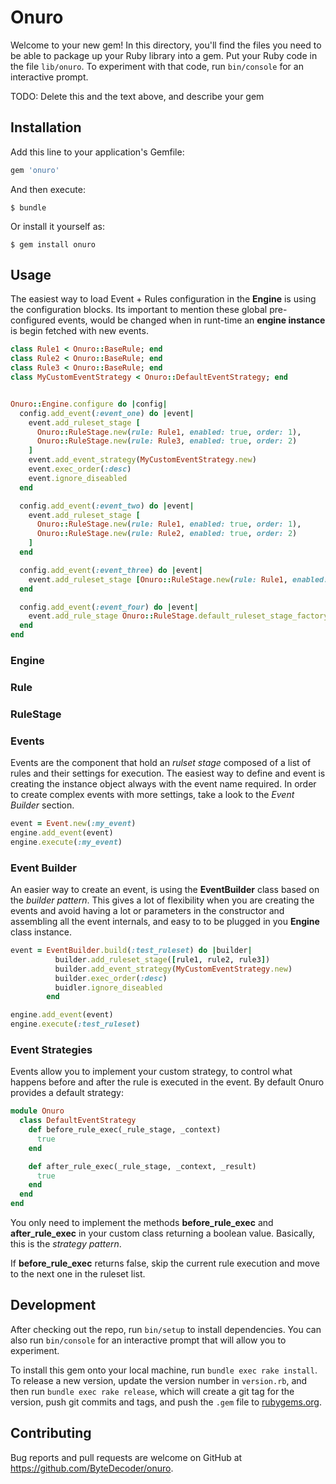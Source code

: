 # Onuro

Welcome to your new gem! In this directory, you'll find the files you need to be able to package up your Ruby library into a gem. Put your Ruby code in the file `lib/onuro`. To experiment with that code, run `bin/console` for an interactive prompt.

TODO: Delete this and the text above, and describe your gem

## Installation

Add this line to your application's Gemfile:

```ruby
gem 'onuro'
```

And then execute:

    $ bundle

Or install it yourself as:

    $ gem install onuro

## Usage

The easiest way to load Event + Rules configuration in the **Engine** is using the configuration blocks. Its important to mention these global pre-configured events, would be changed when in runt-time an **engine instance** is begin fetched with new events.

```ruby
class Rule1 < Onuro::BaseRule; end
class Rule2 < Onuro::BaseRule; end
class Rule3 < Onuro::BaseRule; end
class MyCustomEventStrategy < Onuro::DefaultEventStrategy; end


Onuro::Engine.configure do |config|
  config.add_event(:event_one) do |event|
    event.add_ruleset_stage [
      Onuro::RuleStage.new(rule: Rule1, enabled: true, order: 1),
      Onuro::RuleStage.new(rule: Rule3, enabled: true, order: 2)
    ]
    event.add_event_strategy(MyCustomEventStrategy.new)
    event.exec_order(:desc)
    event.ignore_diseabled
  end

  config.add_event(:event_two) do |event|
    event.add_ruleset_stage [
      Onuro::RuleStage.new(rule: Rule1, enabled: true, order: 1),
      Onuro::RuleStage.new(rule: Rule2, enabled: true, order: 2)
    ]
  end

  config.add_event(:event_three) do |event|
    event.add_ruleset_stage [Onuro::RuleStage.new(rule: Rule1, enabled: true, order: 1)]
  end

  config.add_event(:event_four) do |event|
    event.add_rule_stage Onuro::RuleStage.default_ruleset_stage_factory([Rule1, Rule2, Rule3])
  end
end
```

### Engine

### Rule

### RuleStage

### Events

Events are the component that hold an *rulset stage* composed of a list of rules and their settings for execution. The easiest way to define and event is creating the instance object always with the event name required. In order to create complex events with more settings, take a look to the *Event Builder* section.

```ruby
event = Event.new(:my_event)
engine.add_event(event)
engine.execute(:my_event)
```

### Event Builder

An easier way to create an event, is using the **EventBuilder** class based on the *builder pattern*. This gives a lot of flexibility when you are creating the events and avoid having a lot or parameters in the constructor and assembling  all the event internals, and easy to to be plugged in you **Engine** class instance.

```ruby
event = EventBuilder.build(:test_ruleset) do |builder|
          builder.add_ruleset_stage([rule1, rule2, rule3])
          builder.add_event_strategy(MyCustomEventStrategy.new)
          builder.exec_order(:desc)
          buidler.ignore_diseabled
        end

engine.add_event(event)
engine.execute(:test_ruleset)
```

### Event Strategies

Events allow you to implement your custom strategy, to control what happens before and after the rule is executed in the event. By default Onuro provides a default strategy:

```ruby
module Onuro
  class DefaultEventStrategy
    def before_rule_exec(_rule_stage, _context)
      true
    end

    def after_rule_exec(_rule_stage, _context, _result)
      true
    end
  end
end
```

You only need to implement the methods **before_rule_exec** and **after_rule_exec** in your custom class returning a boolean value. Basically, this is the *strategy pattern*.

If **before_rule_exec** returns false, skip the current rule execution and move to the next one in the ruleset list.

## Development

After checking out the repo, run `bin/setup` to install dependencies. You can also run `bin/console` for an interactive prompt that will allow you to experiment.

To install this gem onto your local machine, run `bundle exec rake install`. To release a new version, update the version number in `version.rb`, and then run `bundle exec rake release`, which will create a git tag for the version, push git commits and tags, and push the `.gem` file to [rubygems.org](https://rubygems.org).

## Contributing

Bug reports and pull requests are welcome on GitHub at https://github.com/ByteDecoder/onuro.
